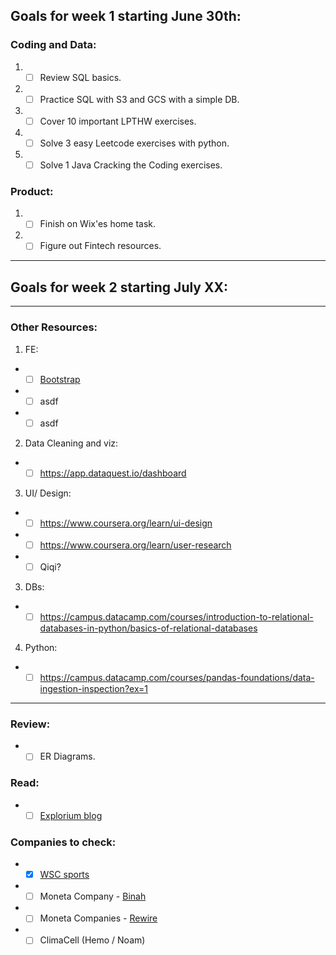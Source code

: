 ## Goals for week 1 starting June 30th:

### Coding and Data:
1. - [ ] Review SQL basics.
2. - [ ] Practice SQL with S3 and GCS with a simple DB.
3.  - [ ] Cover 10 important LPTHW exercises.
4. - [ ] Solve 3 easy Leetcode exercises with python.
5. - [ ] Solve 1 Java Cracking the Coding exercises.

### Product:
1. - [ ] Finish on Wix'es home task.
2. - [ ] Figure out Fintech resources.
----------------
## Goals for week 2 starting July XX:

----------------
### Other Resources:
1.  FE:
- - [ ] [Bootstrap](https://www.coursera.org/learn/bootstrap-4)
- - [ ] asdf
- - [ ] asdf

2. Data Cleaning and viz:
- - [ ] https://app.dataquest.io/dashboard

3. UI/ Design:
- - [ ] https://www.coursera.org/learn/ui-design
- - [ ] https://www.coursera.org/learn/user-research
- - [ ] Qiqi?

3. DBs:
- - [ ] https://campus.datacamp.com/courses/introduction-to-relational-databases-in-python/basics-of-relational-databases

4. Python:
- - [ ] https://campus.datacamp.com/courses/pandas-foundations/data-ingestion-inspection?ex=1

----------------
### Review:
- - [ ] ER Diagrams.

### Read:
- - [ ] [Explorium blog](https://www.explorium.ai/complexity-vs-explainability/)

### Companies to check:
- - [X] [WSC  sports](https://wsc-sports.com/)
- - [ ] Moneta Company - [Binah](https://www.binah.ai/)
- - [ ] Moneta Companies - [Rewire](https://www.rewire.to/il)
- - [ ] ClimaCell (Hemo / Noam)
